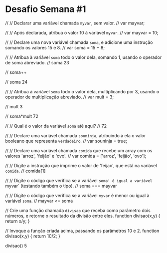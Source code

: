 # Desafio Semana #1
// // Declarar uma variável chamada `myvar`, sem valor.
// var mayvar;

// // Após declarada, atribua o valor 10 à variável `myvar`.
// var mayvar = 10;

// // Declare uma nova variável chamada `soma`, e adicione uma instrução somando os valores 15 e 8.
// var soma = 15 + 8;

// // Atribua à variável `soma` todo o valor dela, somando 1, usando o operador de soma abreviado.
// soma 23

// soma++

// soma 24

// // Atribua à variável `soma` todo o valor dela, multiplicando por 3, usando o operador de multiplicação abreviado.
// var mult = 3;

// mult 3

// soma*mult 72

// // Qual é o valor da variável `soma` até aqui?
//  72

// // Declare uma variável chamada `souninja`, atribuindo à ela o valor booleano que representa `verdadeiro`.
// var souninja = true;

// // Declare uma variável chamada `comida` que recebe um array com os valores 'arroz', 'feijão' e 'ovo'.
// var comida = ['arroz', 'feijão', 'ovo'];

// // Digite a instrução que imprime o valor de 'feijao', que está na variável `comida`.
// comida[1]

// // Digite o código que verifica se a variável `soma' é igual a variável `myvar` (testando também o tipo).
// soma === mayvar

// // Digite o código que verifica se a variável `myvar` é menor ou igual à variável `soma`.
// mayvar <= soma

// Crie uma função chamada `divisao` que receba como parâmetro dois números, e retorne o resultado da divisão entre eles.
function divisao(x,y) {
    return x/y;
}

// Invoque a função criada acima, passando os parâmetros 10 e 2.
function divisao(x,y) {
    return 10/2;
}

divisao() 5
```
